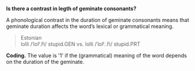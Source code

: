 **Is there a contrast in legth of geminate consonants?**

A phonological contrast in the duration of geminate consonants means that geminate duration affects the word’s lexical or grammatical meaning.

>Estonian<br/>
>lolli /ˈlolʲ.lʲi/ stupid.GEN vs. lolli /ˈlolʲː.lʲi/ stupid.PRT<br/>

**Coding.** The value is '1' if the (grammatical) meaning of the word depends on the duration of the geminate.
